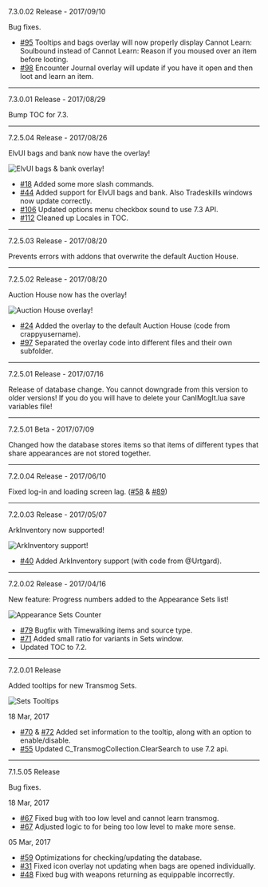 7.3.0.02 Release - 2017/09/10

Bug fixes.

* [#95](https://gitlab.com/toreltwiddler/CanIMogIt/issues/95) Tooltips and bags overlay will now properly display Cannot Learn: Soulbound instead of Cannot Learn: Reason if you moused over an item before looting.
* [#98](https://gitlab.com/toreltwiddler/CanIMogIt/issues/98) Encounter Journal overlay will update if you have it open and then loot and learn an item.

*****

7.3.0.01 Release - 2017/08/29

Bump TOC for 7.3.

*****

7.2.5.04 Release - 2017/08/26

ElvUI bags and bank now have the overlay!

![ElvUI bags & bank overlay!](http://i.imgur.com/5ZJMZGb.png "ElvUI bags & bank overlay!")

* [#18](https://gitlab.com/toreltwiddler/CanIMogIt/issues/18) Added some more slash commands.
* [#44](https://gitlab.com/toreltwiddler/CanIMogIt/issues/44) Added support for ElvUI bags and bank.  Also Tradeskills windows now update correctly.
* [#106](https://gitlab.com/toreltwiddler/CanIMogIt/issues/106) Updated options menu checkbox sound to use 7.3 API.
* [#112](https://gitlab.com/toreltwiddler/CanIMogIt/issues/112) Cleaned up Locales in TOC.

*****

7.2.5.03 Release - 2017/08/20

Prevents errors with addons that overwrite the default Auction House.

*****

7.2.5.02 Release - 2017/08/20

Auction House now has the overlay!

![Auction House overlay!](http://i.imgur.com/5jrKJxs.png "Auction House overlay!")

* [#24](https://gitlab.com/toreltwiddler/CanIMogIt/issues/24) Added the overlay to the default Auction House (code from crappyusername).
* [#97](https://gitlab.com/toreltwiddler/CanIMogIt/issues/97) Separated the overlay code into different files and their own subfolder.

*****

7.2.5.01 Release - 2017/07/16

Release of database change.  You cannot downgrade from this version to older versions!  If you do you will have to delete your CanIMogIt.lua save variables file!

*****

7.2.5.01 Beta - 2017/07/09

Changed how the database stores items so that items of different types that share appearances are not stored together.

*****

7.2.0.04 Release - 2017/06/10

Fixed log-in and loading screen lag. ([#58](https://gitlab.com/toreltwiddler/CanIMogIt/issues/58) & [#89](https://gitlab.com/toreltwiddler/CanIMogIt/issues/89))

*****

7.2.0.03 Release - 2017/05/07

ArkInventory now supported!

![ArkInventory support!](http://i.imgur.com/l4PNjqA.png "ArkInventory support!")

* [#40](https://gitlab.com/toreltwiddler/CanIMogIt/issues/40) Added ArkInventory support (with code from @Urtgard).

*****

7.2.0.02 Release - 2017/04/16

New feature: Progress numbers added to the Appearance Sets list!

![Appearance Sets Counter](http://i.imgur.com/FDdXyF2.png "Appearance Sets Counter")

* [#79](https://gitlab.com/toreltwiddler/CanIMogIt/issues/79) Bugfix with Timewalking items and source type.
* [#71](https://gitlab.com/toreltwiddler/CanIMogIt/issues/71) Added small ratio for variants in Sets window.
* Updated TOC to 7.2.

*****

7.2.0.01 Release

Added tooltips for new Transmog Sets.

![Sets Tooltips](http://i.imgur.com/1cD68tw.png "Sets Tooltips")

18 Mar, 2017

* [#70](https://gitlab.com/toreltwiddler/CanIMogIt/issues/70) & [#72](https://gitlab.com/toreltwiddler/CanIMogIt/issues/72) Added set information to the tooltip, along with an option to enable/disable.
* [#55](https://gitlab.com/toreltwiddler/CanIMogIt/issues/55) Updated C_TransmogCollection.ClearSearch to use 7.2 api.

*****

7.1.5.05 Release

Bug fixes.

18 Mar, 2017

* [#67](https://gitlab.com/toreltwiddler/CanIMogIt/issues/67) Fixed bug with too low level and cannot learn transmog.
* [#67](https://gitlab.com/toreltwiddler/CanIMogIt/issues/67) Adjusted logic to for being too low level to make more sense.

05 Mar, 2017

* [#59](https://gitlab.com/toreltwiddler/CanIMogIt/issues/59) Optimizations for checking/updating the database.
* [#31](https://gitlab.com/toreltwiddler/CanIMogIt/issues/31) Fixed icon overlay not updating when bags are opened individually.
* [#48](https://gitlab.com/toreltwiddler/CanIMogIt/issues/48) Fixed bug with weapons returning as equippable incorrectly.
